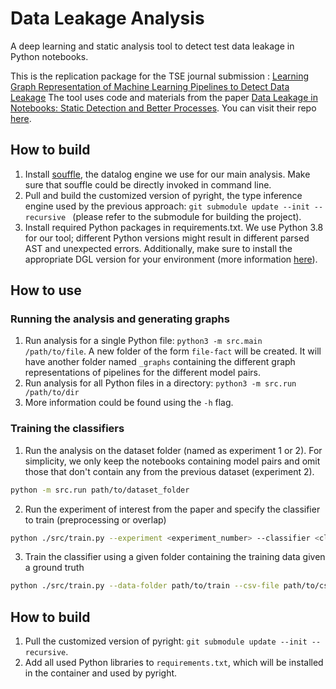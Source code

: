 # Data Leakage Analysis
A deep learning and static analysis tool to detect test data leakage in Python notebooks.

This is the replication package for the TSE journal submission : [Learning Graph Representation of Machine
Learning Pipelines to Detect Data Leakage]()
The tool uses code and materials from the paper 
[Data Leakage in Notebooks: Static Detection and Better Processes](https://www.cs.cmu.edu/~cyang3/papers/ase22.pdf).
You can visit their repo [here](https://github.com/malusamayo/GitHubAPI-Crawler).


## How to build
1. Install [souffle](https://souffle-lang.github.io/install), the datalog engine we use for our main analysis. Make sure that souffle could be directly invoked in command line.
2. Pull and build the customized version of pyright, the type inference engine used by the previous approach: ```git submodule update --init --recursive ``` (please refer to the submodule for building the project).
3. Install required Python packages in requirements.txt. We use Python 3.8 for our tool; different Python versions might result in different parsed AST and unexpected errors. Additionally, make sure to install the appropriate DGL version for your environment (more information [here](https://www.dgl.ai/pages/start.html)).

## How to use
### Running the analysis and generating graphs
1. Run analysis for a single Python file: ```python3 -m src.main /path/to/file```. A new folder of the form ```file-fact``` will be created. It will have another folder named ```_graphs``` containing the different graph representations of pipelines for the different model pairs.
2. Run analysis for all Python files in a directory: ```python3 -m src.run /path/to/dir```
3. More information could be found using the `-h` flag.
 
### Training the classifiers
1. Run the analysis on the dataset folder (named as experiment 1 or 2). For simplicity, we only keep the notebooks containing model pairs and omit those that don't contain any from the previous dataset (experiment 2).
 ```bash
python -m src.run path/to/dataset_folder
```

2. Run the experiment of interest from the paper and specify the classifier to train (preprocessing or overlap)

```bash
python ./src/train.py --experiment <experiment_number> --classifier <classifier_type> 
```

3. Train the classifier using a given folder containing the training data given a ground truth

```bash
python ./src/train.py --data-folder path/to/train --csv-file path/to/csv --classifier <classifier_type> 
```


## How to build 
1. Pull the customized version of pyright: ```git submodule update --init --recursive```.
2. Add all used Python libraries to `requirements.txt`, which will be installed in the container and used by pyright.